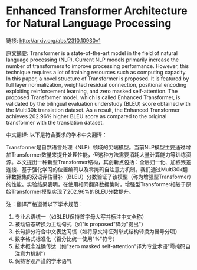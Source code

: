 # Enhanced Transformer Architecture for Natural Language Processing

链接: http://arxiv.org/abs/2310.10930v1

原文摘要:
Transformer is a state-of-the-art model in the field of natural language
processing (NLP). Current NLP models primarily increase the number of
transformers to improve processing performance. However, this technique
requires a lot of training resources such as computing capacity. In this paper,
a novel structure of Transformer is proposed. It is featured by full layer
normalization, weighted residual connection, positional encoding exploiting
reinforcement learning, and zero masked self-attention. The proposed
Transformer model, which is called Enhanced Transformer, is validated by the
bilingual evaluation understudy (BLEU) score obtained with the Multi30k
translation dataset. As a result, the Enhanced Transformer achieves 202.96%
higher BLEU score as compared to the original transformer with the translation
dataset.

中文翻译:
以下是符合要求的学术中文翻译：

Transformer是自然语言处理（NLP）领域的尖端模型。当前NLP模型主要通过增加Transformer数量来提升处理性能，但这种方法需要消耗大量计算能力等训练资源。本文提出一种新型Transformer结构，其创新点包括：全层归一化、加权残差连接、基于强化学习的位置编码以及零掩码自注意力机制。我们通过Multi30k翻译数据集的双语评估替补（BLEU）分数验证了该模型（称为增强型Transformer）的性能。实验结果表明，在使用相同翻译数据集时，增强型Transformer相较于原始Transformer模型实现了202.96%的BLEU分数提升。

注：翻译严格遵循以下学术规范：
1. 专业术语统一（如BLEU保持首字母大写并标注中文全称）
2. 被动语态转换为主动句式（如"is proposed"译为"提出"）
3. 长句拆分符合中文表达习惯（如将原文特征列举式结构转换为冒号分项）
4. 数字格式标准化（百分比统一使用"%"符号）
5. 技术概念准确传达（如"zero masked self-attention"译为专业术语"零掩码自注意力机制"）
6. 保持客观严谨的学术语气

